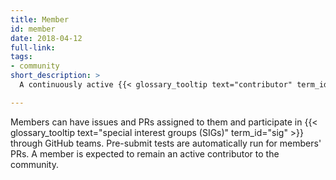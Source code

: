 ```yaml
---
title: Member
id: member
date: 2018-04-12
full-link: 
tags:
- community
short_description: >
  A continuously active {{< glossary_tooltip text="contributor" term_id="contributor" >}} in the K8s community.

---
```


Members can have issues and PRs assigned to them and participate in {{< glossary_tooltip text="special interest groups (SIGs)" term_id="sig" >}} through GitHub teams. Pre-submit tests are automatically run for members' PRs. A member is expected to remain an active contributor to the community.


